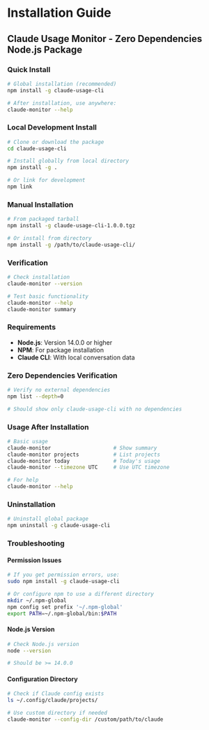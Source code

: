 # Installation Guide

## Claude Usage Monitor - Zero Dependencies Node.js Package

### Quick Install

```bash
# Global installation (recommended)
npm install -g claude-usage-cli

# After installation, use anywhere:
claude-monitor --help
```

### Local Development Install

```bash
# Clone or download the package
cd claude-usage-cli

# Install globally from local directory
npm install -g .

# Or link for development
npm link
```

### Manual Installation

```bash
# From packaged tarball
npm install -g claude-usage-cli-1.0.0.tgz

# Or install from directory
npm install -g /path/to/claude-usage-cli/
```

### Verification

```bash
# Check installation
claude-monitor --version

# Test basic functionality
claude-monitor --help
claude-monitor summary
```

### Requirements

- **Node.js**: Version 14.0.0 or higher
- **NPM**: For package installation
- **Claude CLI**: With local conversation data

### Zero Dependencies Verification

```bash
# Verify no external dependencies
npm list --depth=0

# Should show only claude-usage-cli with no dependencies
```

### Usage After Installation

```bash
# Basic usage
claude-monitor                    # Show summary
claude-monitor projects           # List projects
claude-monitor today              # Today's usage
claude-monitor --timezone UTC     # Use UTC timezone

# For help
claude-monitor --help
```

### Uninstallation

```bash
# Uninstall global package
npm uninstall -g claude-usage-cli
```

### Troubleshooting

#### Permission Issues
```bash
# If you get permission errors, use:
sudo npm install -g claude-usage-cli

# Or configure npm to use a different directory
mkdir ~/.npm-global
npm config set prefix '~/.npm-global'
export PATH=~/.npm-global/bin:$PATH
```

#### Node.js Version
```bash
# Check Node.js version
node --version

# Should be >= 14.0.0
```

#### Configuration Directory
```bash
# Check if Claude config exists
ls ~/.config/claude/projects/

# Use custom directory if needed
claude-monitor --config-dir /custom/path/to/claude
```
